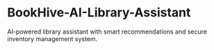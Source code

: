 # BookHive-AI-Library-Assistant
AI-powered library assistant with smart recommendations and secure inventory management system.
